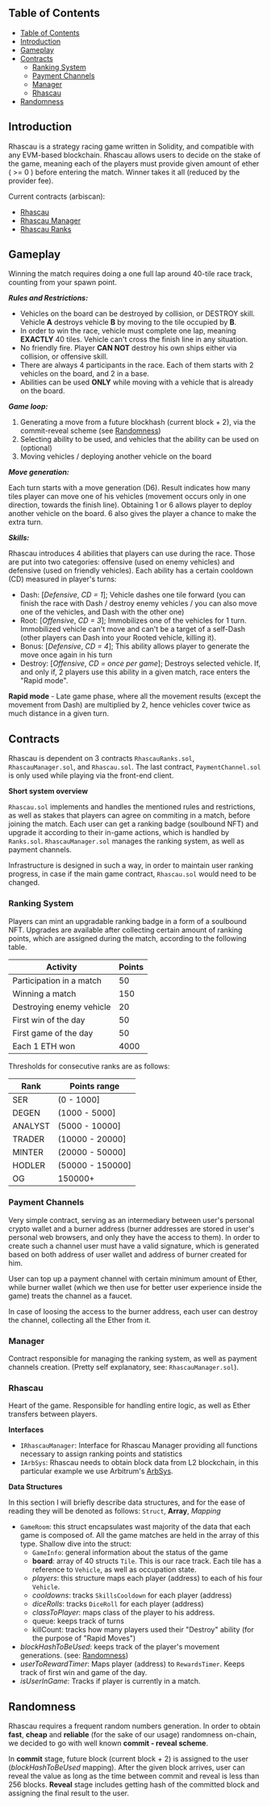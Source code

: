 
## Table of Contents
- [Table of Contents](#table-of-contents)
- [Introduction](#introduction)
- [Gameplay](#gameplay)
- [Contracts](#contracts)
  - [Ranking System](#ranking-system)
  - [Payment Channels](#payment-channels)
  - [Manager](#manager)
  - [Rhascau](#rhascau)
- [Randomness](#randomness)

## Introduction

Rhascau is a strategy racing game written in Solidity, and compatible with any EVM-based blockchain. Rhascau allows users to decide on the stake of the game, meaning each of the players must provide given amount of ether ( >= 0 ) before entering the match. Winner takes it all (reduced by the provider fee).

Current contracts (arbiscan):
- [Rhascau](https://nova.arbiscan.io/address/0x816297804A41558802e994c65FB09F9B40c74a8b)
- [Rhascau Manager](https://nova.arbiscan.io/address/0x0d120743c02963070eF1ABA05443CF0BB6A9B16D)
- [Rhascau Ranks](https://nova.arbiscan.io/address/0x45b47658298D0A063F7E21E0e93707E80E53a496)

## Gameplay

Winning the match requires doing a one full lap around 40-tile race track, counting from your spawn point. 

***Rules and Restrictions:***
- Vehicles on the board can be destroyed by collision, or DESTROY skill. Vehicle **A** destroys vehicle **B** by moving to the tile occupied by **B**.
- In order to win the race, vehicle must complete one lap, meaning **EXACTLY** 40 tiles. Vehicle can't cross the finish line in any situation.
- No friendly fire. Player **CAN NOT** destroy his own ships either via collision, or offensive skill. 
- There are always 4 participants in the race. Each of them starts with 2 vehicles on the board, and 2 in a base.
- Abilities can be used **ONLY** while moving with a vehicle that is already on the board. 

***Game loop:***
1. Generating a move from a future blockhash (current block + 2), via the commit-reveal scheme (see [Randomness](#randomness))
2. Selecting ability to be used, and vehicles that the ability can be used on (optional)
3. Moving vehicles / deploying another vehicle on the board

***Move generation:***

Each turn starts with a move generation (D6). Result indicates how many tiles player can move one of his vehicles (movement occurs only in one direction, towards the finish line).
Obtaining 1 or 6 allows player to deploy another vehicle on the board. 6 also gives the player a chance to make the extra turn.

***Skills:***

Rhascau introduces 4 abilities that players can use during the race. Those are put into two categories: offensive (used on enemy vehicles) and defensive (used on friendly vehicles). Each ability has a certain cooldown (CD) measured in player's turns:
- Dash: [*Defensive*, *CD = 1*]; Vehicle dashes one tile forward (you can finish the race with Dash / destroy enemy vehicles / you can also move one of the vehicles, and Dash with the other one) 
- Root: [*Offensive*, *CD = 3*]; Immobilizes one of the vehicles for 1 turn. Immobilized vehicle can't move and can't be a target of a self-Dash (other players can Dash into your Rooted vehicle, killing it).
- Bonus: [*Defensive*, *CD = 4*]; This ability allows player to generate the move once again in his turn 
- Destroy: [*Offensive*, *CD = once per game*]; Destroys selected vehicle. If, and only if, 2 players use this ability in a given match, race enters the "Rapid mode".

**Rapid mode** - Late game phase, where all the movement results (except the movement from Dash) are multiplied by 2, hence vehicles cover twice as much distance in a given turn.
## Contracts

Rhascau is dependent on 3 contracts `RhascauRanks.sol`, `RhascauManager.sol`, and `Rhascau.sol`. The last contract, `PaymentChannel.sol` is only used while playing via the front-end client.

**Short system overview** 

`Rhascau.sol` implements and handles the mentioned rules and restrictions, as well as stakes that players can agree on commiting in a match, before joining the match. Each user can get a ranking badge (soulbound NFT) and upgrade it according to their in-game actions, which is handled by `Ranks.sol`. `RhascauManager.sol` manages the ranking system, as well as payment channels.

Infrastructure is designed in such a way, in order to maintain user ranking progress, in case if the main game contract, `Rhascau.sol` would need to be changed.

### Ranking System

Players can mint an upgradable ranking badge in a form of a soulbound NFT. Upgrades are available after collecting certain amount of ranking points, which are assigned during the match, according to the following table. 

| Activity                 	| Points 	|
|--------------------------	|--------	|
| Participation in a match  | 50      |
| Winning a match           | 150    	|
| Destroying enemy vehicle 	| 20     	|
| First win of the day     	| 50    	|
| First game of the day    	| 50     	|
| Each 1 ETH won           	| 4000   	|


Thresholds for consecutive ranks are as follows:

| Rank    	| Points range     	|
|---------	|------------------	|
| SER     	| (0 - 1000]       	|
| DEGEN   	| (1000 - 5000]    	|
| ANALYST 	| (5000 - 10000]   	|
| TRADER  	| (10000 - 20000]  	|
| MINTER  	| (20000 - 50000]  	|
| HODLER  	| (50000 - 150000] 	|
| OG      	| 150000+          	|

### Payment Channels

Very simple contract, serving as an intermediary between user's personal crypto wallet and a burner address (burner addresses are stored in user's personal web browsers, and only they have the access to them). In order to create such a channel user must have a valid signature, which is generated based on both address of user wallet and address of burner created for him.

User can top up a payment channel with certain minimum amount of Ether, while burner wallet (which we then use for better user experience inside the game) treats the channel as a faucet.

In case of loosing the access to the burner address, each user can destroy the channel, collecting all the Ether from it.

### Manager

Contract responsible for managing the ranking system, as well as payment channels creation. (Pretty self explanatory, see: `RhascauManager.sol`).

### Rhascau

Heart of the game. Responsible for handling entire logic, as well as Ether transfers between players. 

**Interfaces**
- `IRhascauManager`: Interface for Rhascau Manager providing all functions necessary to assign ranking points and statistics
- `IArbSys`: Rhascau needs to obtain block data from L2 blockchain, in this particular example we use Arbitrum's [ArbSys](https://developer.arbitrum.io/arbos/precompiles#arbsys). 

**Data Structures**

In this section I will briefly describe data structures, and for the ease of reading they will be denoted as follows: `Struct`, **Array**, *Mapping*  

- `GameRoom`: this struct encapsulates wast majority of the data that each game is composed of. All the game matches are held in the array of this type. Shallow dive into the struct:
  - `GameInfo`: general information about the status of the game
  - **board**: array of 40 structs `Tile`. This is our race track. Each tile has a reference to `Vehicle`, as well as occupation state.
  - *players*: this structure maps each player (address) to each of his four `Vehicle`.
  - *cooldowns*: tracks `SkillsCooldown` for each player (address)
  - *diceRolls*: tracks `DiceRoll` for each player (address) 
  - *classToPlayer*: maps class of the player to his address.
  - queue: keeps track of turns
  - killCount: tracks how many players used their "Destroy" ability (for the purpose of "Rapid Moves")
- *blockHashToBeUsed*: keeps track of the player's movement generations. (see: [Randomness](#randomness))
- *userToRewardTimer*: Maps player (address) to `RewardsTimer`. Keeps track of first win and game of the day.
- *isUserInGame*: Tracks if player is currently in a match.

## Randomness

Rhascau requires a frequent random numbers generation. In order to obtain **fast**, **cheap** and **reliable** (for the sake of our usage) randomness on-chain, we decided to go with well known **commit - reveal scheme**.

In **commit** stage, future block (current block + 2) is assigned to the user (*blockHashToBeUsed* mapping). After the given block arrives, user can reveal the value as long as the time between commit and reveal is less than 256 blocks. **Reveal** stage includes getting hash of the committed block and assigning the final result to the user.


